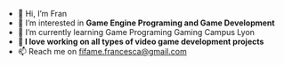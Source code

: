 - 👋 Hi, I’m Fran
- 👀 I’m interested in **Game Engine Programing and  Game Development**
- 🌱 I’m currently learning Game Programing Gaming Campus Lyon
- **💞️ I love working on all types of video game development projects**
- 📫 Reach me on fifame.francesca@gmail.com

<!---
Cesca19/Cesca19 is a ✨ special ✨ repository because its `README.md` (this file) appears on your GitHub profile.
You can click the Preview link to take a look at your changes.
--->
